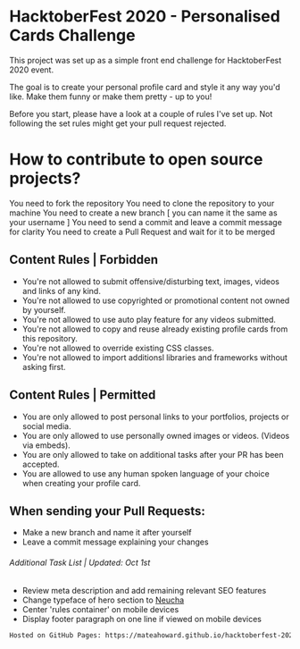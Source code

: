 # HacktoberFest 2020 - Personalised Cards Challenge

This project was set up as a simple front end challenge for HacktoberFest 2020 event. 

The goal is to create your personal profile card and style it any way you'd like. 
Make them funny or make them pretty - up to you!

Before you start, please have a look at a couple of rules I've set up. 
Not following the set rules might get your pull request rejected.

# How to contribute to open source projects? 

You need to fork the repository
You need to clone the repository to your machine
You need to create a new branch [ you can name it the same as your username ]
You need to send a commit and leave a commit message for clarity
You need to create a Pull Request and wait for it to be merged 


## Content Rules | Forbidden
- You're not allowed to submit offensive/disturbing text, images, videos and links of any kind.
- You're not allowed to use copyrighted or promotional content not owned by yourself.
- You're not allowed to use auto play feature for any videos submitted.
- You're not allowed to copy and reuse already existing profile cards from this repository.
- You're not allowed to override existing CSS classes. 
- You're not allowed to import additionsl libraries and frameworks without asking first.

## Content Rules | Permitted
- You are only allowed to post personal links to your portfolios, projects or social media.
- You are only allowed to use personally owned images or videos. (Videos via embeds).
- You are only allowed to take on additional tasks after your PR has been accepted.
- You are allowed to use any human spoken language of your choice when creating your profile card.

## When sending your Pull Requests:
* Make a new branch and name it after yourself 
* Leave a commit message explaining your changes

###### Additional Task List | Updated: Oct 1st
* Review meta description and add remaining relevant SEO features
* Change typeface of hero section to [Neucha](https://fonts.google.com/specimen/Neucha)
* Center 'rules container' on mobile devices
* Display footer paragraph on one line if viewed on mobile devices


```bash
Hosted on GitHub Pages: https://mateahoward.github.io/hacktoberfest-2020/
```

